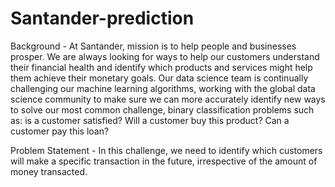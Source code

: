 # Santander-prediction

Background -
At Santander, mission is to help people and businesses prosper. We are always looking
for ways to help our customers understand their financial health and identify which
products and services might help them achieve their monetary goals.
Our data science team is continually challenging our machine learning algorithms,
working with the global data science community to make sure we can more accurately
identify new ways to solve our most common challenge, binary classification problems
such as: is a customer satisfied? Will a customer buy this product? Can a customer pay
this loan?

Problem Statement -
In this challenge, we need to identify which customers will make a specific transaction in
the future, irrespective of the amount of money transacted.
